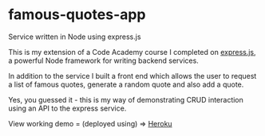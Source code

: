 # famous-quotes-app
Service written in Node using express.js 

This is my extension of a Code Academy course I completed on [express.js](https://developer.mozilla.org/en-US/docs/Learn/Server-side/Express_Nodejs), a powerful Node framework for writing backend services. 

In addition to the service I built a front end which allows the user to request a list of famous quotes, generate a random quote and also add a quote.

Yes, you guessed it - this is my way of demonstrating CRUD interaction using an API to the express service. 

View working demo = (deployed using) => [Heroku](https://inspring-quotes-app.herokuapp.com/index.html)


